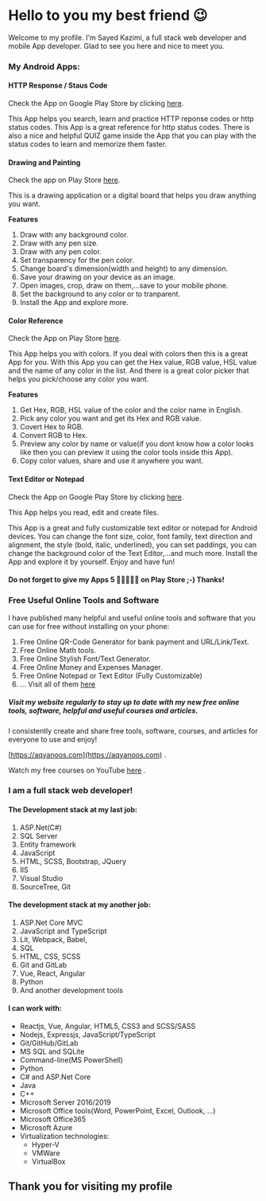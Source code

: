 # Hello to you my best friend 😉

Welcome to my profile. I'm Sayed Kazimi, a full stack web developer and mobile App developer. Glad to see you here and nice to meet you.

### My Android Apps:

#### HTTP Response / Staus Code

Check the App on Google Play Store by clicking [here](https://play.google.com/store/apps/details?id=com.aqyanoos.httpresponsecode).

This App helps you search, learn and practice HTTP reponse codes or http status codes. This App is a great reference for http status codes. There is also a nice and helpful QUIZ game inside the App that you can play with the status codes to learn and memorize them faster.

#### Drawing and Painting

Check the app on Play Store [here](https://play.google.com/store/apps/details?id=com.aqyanoos.drawing_painting).

This is a drawing application or a digital board that helps you draw anything you want.

__Features__

1. Draw with any background color.
2. Draw with any pen size.
3. Draw with any pen color.
4. Set transparency for the pen color.
5. Change board's dimension(width and height) to any dimension.
6. Save your drawing on your device as an image.
7. Open images, crop, draw on them,...save to your mobile phone.
8. Set the background to any color or to tranparent.
9. Install the App and explore more.

#### Color Reference

Check the App on Play Store [here](https://play.google.com/store/apps/details?id=com.aqyanoos.colorreference).

This App helps you with colors. If you deal with colors then this is a great App for you.
With this App you can get the Hex value, RGB value, HSL value and the name of any color in the list. And there is a great color picker that helps you pick/choose any color you want.

__Features__

1. Get Hex, RGB, HSL value of the color and the color name in English.
2. Pick any color you want and get its Hex and RGB value.
3. Covert Hex to RGB.
4. Convert RGB to Hex.
5. Preview any color by name or value(if you dont know how a color looks like then you can preview it using the color tools inside this App).
6. Copy color values, share and use it anywhere you want.


#### Text Editor or Notepad

Check the App on Google Play Store by clicking [here](https://play.google.com/store/apps/details?id=com.aqyanoos.texteditor).

This App helps you read, edit and create files.

This App is a great and fully customizable text editor or notepad for Android devices.
You can change the font size, color, font family, text direction and alignment, the style (bold, italic, underlined), you can set paddings, you can change the background color of the Text Editor,...and much more. 
Install the App and explore it by yourself. Enjoy and have fun!


#### Do not forget to give my Apps 5 🌟🌟🌟🌟🌟 on Play Store ;-) Thanks!

### Free Useful Online Tools and Software

I have published many helpful and useful online tools and software that you can use for free without installing on your phone:

1. Free Online QR-Code Generator for bank payment and URL/Link/Text.
2. Free Online Math tools.
3. Free Online Stylish Font/Text Generator.
4. Free Online Money and Expenses Manager.
5. Free Online Notepad or Text Editor (Fully Customizable)
6. ... Visit all of them [here](https://aqyanoos.com/free-online-tools-software-apps.html)

##### Visit my website regularly to stay up to date with my new free online tools, software, helpful and useful courses and articles.

I consistently create and share free tools, software, courses, and articles for everyone to use and enjoy!

[https://aqyanoos.com](https://aqyanoos.com) .

Watch my free courses on YouTube [here](https://www.youtube.com/channel/UCf7acJJfY8vUaW_9Ef4CCkQ) .

<!-- You can find our final project [here](https://here-my-story.herokuapp.com/) -->

### I am a full stack web developer!

#### The Development stack at my last job:

1. ASP.Net(C#)
2. SQL Server
3. Entity framework
4. JavaScript
5. HTML, SCSS, Bootstrap, JQuery
6. IIS
7. Visual Studio
8. SourceTree, Git


#### The development stack at my another job:

1. ASP.Net Core MVC
2. JavaScript and TypeScript
3. Lit, Webpack, Babel, 
4. SQL
5. HTML, CSS, SCSS
6. Git and GitLab
7. Vue, React, Angular
8. Python
9. And another development tools


#### I can work with:
- Reactjs, Vue, Angular, HTML5, CSS3 and SCSS/SASS
- Nodejs, Expressjs, JavaScript/TypeScript
- Git/GitHub/GitLab
- MS SQL and SQLite
- Command-line(MS PowerShell)
- Python
- C# and ASP.Net Core
- Java
- C++
- Microsoft Server 2016/2019
- Microsoft Office tools(Word, PowerPoint, Excel, Outlook, ...)
- Microsoft Office365
- Microsoft Azure
- Virtualization technologies:
  - Hyper-V
  - VMWare
  - VirtualBox

## Thank you for visiting my profile

